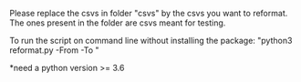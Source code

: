 Please replace the csvs in folder "csvs" by the csvs you want to reformat. 
The ones present in the folder are csvs meant for testing.

To run the script on command line without installing the package: 
"python3 reformat.py -From <folder with old format csvs> -To <folder for new formaat csvs>"

*need a python version >= 3.6